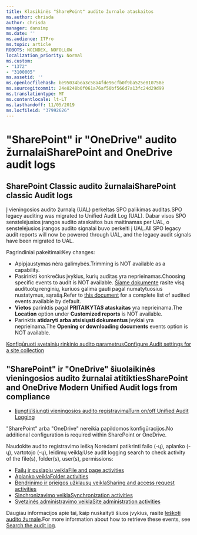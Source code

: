 ```yaml
---
title: Klasikinės "SharePoint" audito žurnalo ataskaitos
ms.author: chrisda
author: chrisda
manager: dansimp
ms.date: ''
ms.audience: ITPro
ms.topic: article
ROBOTS: NOINDEX, NOFOLLOW
localization_priority: Normal
ms.custom:
- "1372"
- "3100005"
ms.assetid: ''
ms.openlocfilehash: be95034bea3c58a4fde96cfb0f9ba525e810758e
ms.sourcegitcommit: 24e8248b0f061a76af50bf566d7a13fc24d29d99
ms.translationtype: MT
ms.contentlocale: lt-LT
ms.lasthandoff: 11/05/2019
ms.locfileid: "37992626"
---
```

# <a name="sharepoint-and-onedrive-audit-logs"></a><span data-ttu-id="c0b0d-102">"SharePoint" ir "OneDrive" audito žurnalai</span><span class="sxs-lookup"><span data-stu-id="c0b0d-102">SharePoint and OneDrive audit logs</span></span>

## <a name="sharepoint-classic-audit-logs"></a><span data-ttu-id="c0b0d-103">SharePoint Classic audito žurnalai</span><span class="sxs-lookup"><span data-stu-id="c0b0d-103">SharePoint classic Audit logs</span></span>

<span data-ttu-id="c0b0d-104">Į vieningosios audito žurnalą (UAL) perkeltas SPO palikimas auditas.</span><span class="sxs-lookup"><span data-stu-id="c0b0d-104">SPO legacy auditing was migrated to Unified Audit Log (UAL).</span></span> <span data-ttu-id="c0b0d-105">Dabar visos SPO senstelėjusios įrangos audito ataskaitos bus maitinamas per UAL, o senstelėjusios įrangos audito signalai buvo perkelti į UAL.</span><span class="sxs-lookup"><span data-stu-id="c0b0d-105">All SPO legacy audit reports will now be powered through UAL, and the legacy audit signals have been migrated to UAL.</span></span>

<span data-ttu-id="c0b0d-106">Pagrindiniai pakeitimai:</span><span class="sxs-lookup"><span data-stu-id="c0b0d-106">Key changes:</span></span>

* <span data-ttu-id="c0b0d-107">Apipjaustymas nėra galimybės.</span><span class="sxs-lookup"><span data-stu-id="c0b0d-107">Trimming is NOT available as a capability.</span></span>
* <span data-ttu-id="c0b0d-108">Pasirinkti konkrečius įvykius, kurių auditas yra neprieinamas.</span><span class="sxs-lookup"><span data-stu-id="c0b0d-108">Choosing specific events to audit is NOT available.</span></span> <span data-ttu-id="c0b0d-109">[Šiame dokumente](https://docs.microsoft.com/office365/securitycompliance/search-the-audit-log-in-security-and-compliance) rasite visą audituotų renginių, kuriuos galima gauti pagal numatytuosius nustatymus, sąrašą.</span><span class="sxs-lookup"><span data-stu-id="c0b0d-109">Refer to [this document](https://docs.microsoft.com/office365/securitycompliance/search-the-audit-log-in-security-and-compliance) for a complete list of audited events available by default.</span></span>
* <span data-ttu-id="c0b0d-110">**Vietos** parinktis pagal **PRITAIKYTAS ataskaitas** yra neprieinama.</span><span class="sxs-lookup"><span data-stu-id="c0b0d-110">The **Location** option under **Customized reports** is NOT available.</span></span>
* <span data-ttu-id="c0b0d-111">Parinktis **atidaryti arba atsisiųsti dokumentus** įvykiai yra neprieinama.</span><span class="sxs-lookup"><span data-stu-id="c0b0d-111">The **Opening or downloading documents** events option is NOT available.</span></span>

[<span data-ttu-id="c0b0d-112">Konfigūruoti svetainių rinkinio audito parametrus</span><span class="sxs-lookup"><span data-stu-id="c0b0d-112">Configure Audit settings for a site collection</span></span>](https://support.office.com/article/Configure-audit-settings-for-a-site-collection-A9920C97-38C0-44F2-8BCB-4CF1E2AE22D2)

## <a name="sharepoint-and-onedrive-modern-unified-audit-logs-from-compliance"></a><span data-ttu-id="c0b0d-113">"SharePoint" ir "OneDrive" šiuolaikinės vieningosios audito žurnalai atitikties</span><span class="sxs-lookup"><span data-stu-id="c0b0d-113">SharePoint and OneDrive Modern Unified Audit logs from compliance</span></span>

* [<span data-ttu-id="c0b0d-114">Įjungti/išjungti vieningosios audito registravimą</span><span class="sxs-lookup"><span data-stu-id="c0b0d-114">Turn on/off Unified Audit Logging</span></span>](https://docs.microsoft.com/office365/securitycompliance/turn-audit-log-search-on-or-off) 

<span data-ttu-id="c0b0d-115">"SharePoint" arba "OneDrive" nereikia papildomos konfigūracijos.</span><span class="sxs-lookup"><span data-stu-id="c0b0d-115">No additional configuration is required within SharePoint or OneDrive.</span></span>

<span data-ttu-id="c0b0d-116">Naudokite audito registravimo iešką Norėdami patikrinti failo (-ų), aplanko (-ų), vartotojo (-ų), leidimų veiklą:</span><span class="sxs-lookup"><span data-stu-id="c0b0d-116">Use audit logging search to check activity of the file(s), folder(s), user(s), permissions:</span></span>

* [<span data-ttu-id="c0b0d-117">Failų ir puslapių veikla</span><span class="sxs-lookup"><span data-stu-id="c0b0d-117">File and page activities</span></span>](https://docs.microsoft.com/office365/securitycompliance/search-the-audit-log-in-security-and-compliance)
* [<span data-ttu-id="c0b0d-118">Aplanko veikla</span><span class="sxs-lookup"><span data-stu-id="c0b0d-118">Folder activities</span></span>](https://docs.microsoft.com/office365/securitycompliance/search-the-audit-log-in-security-and-compliance#folder-activities)
* [<span data-ttu-id="c0b0d-119">Bendrinimo ir prieigos užklausų veikla</span><span class="sxs-lookup"><span data-stu-id="c0b0d-119">Sharing and access request activities</span></span>](https://docs.microsoft.com/office365/securitycompliance/search-the-audit-log-in-security-and-compliance#sharing-and-access-request-activities)
* [<span data-ttu-id="c0b0d-120">Sinchronizavimo veikla</span><span class="sxs-lookup"><span data-stu-id="c0b0d-120">Synchronization activities</span></span>](https://docs.microsoft.com/office365/securitycompliance/search-the-audit-log-in-security-and-compliance#synchronization-activities)
* [<span data-ttu-id="c0b0d-121">Svetainės administravimo veikla</span><span class="sxs-lookup"><span data-stu-id="c0b0d-121">Site administration activities</span></span>](https://docs.microsoft.com/office365/securitycompliance/search-the-audit-log-in-security-and-compliance#site-administration-activities)

<span data-ttu-id="c0b0d-122">Daugiau informacijos apie tai, kaip nuskaityti šiuos įvykius, rasite [Ieškoti audito žurnale](https://docs.microsoft.com/office365/securitycompliance/search-the-audit-log-in-security-and-compliance#search-the-audit-log).</span><span class="sxs-lookup"><span data-stu-id="c0b0d-122">For more information about how to retrieve these events, see [Search the audit log](https://docs.microsoft.com/office365/securitycompliance/search-the-audit-log-in-security-and-compliance#search-the-audit-log).</span></span>
